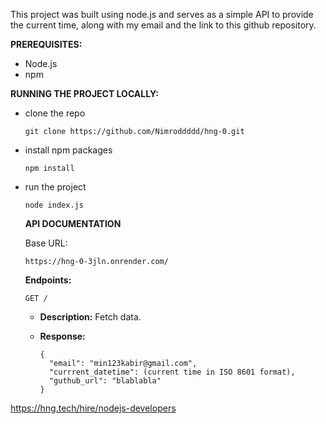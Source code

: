 This project was built using node.js and serves as a simple API to provide the current time, along with my email and the link to this github repository.

**PREREQUISITES:**
- Node.js
- npm

**RUNNING THE PROJECT LOCALLY:**
- clone the repo
  
  ```
  git clone https://github.com/Nimroddddd/hng-0.git
  ```
- install npm packages
  
  ```
  npm install
  ```
- run the project

  ```
  node index.js
  ```
  

  **API DOCUMENTATION**
  
  Base URL:

  ```
  https://hng-0-3jln.onrender.com/
  ```
  
  **Endpoints:**
  
  `GET /`
  - **Description:** Fetch data.
  - **Response:**
 
    ```
    {
      "email": "min123kabir@gmail.com",
      "currrent_datetime": (current time in ISO 8601 format),
      "guthub_url": "blablabla"
    }
     ```


https://hng.tech/hire/nodejs-developers
  

  

